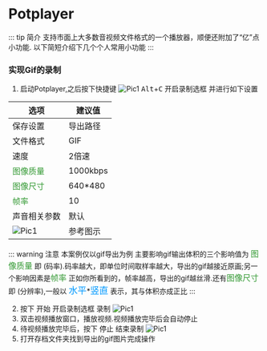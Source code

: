 # Potplayer

::: tip 简介
支持市面上大多数音视频文件格式的一个播放器，顺便还附加了“亿”点小功能.
以下简短介绍下几个个人常用小功能
:::

### 实现Gif的录制

  1. 启动Potplayer,之后按下快捷键
  ![Pic1](https://cdn.jsdelivr.net/gh/OtoyaLee/imgpicgo/po1.png)
   <kbd>Alt</kbd>+<kbd>C</kbd>  开启录制选框
并进行如下设置

|  选项  |  建议值  |
|  ----  |  ---- |
|保存设置|导出路径|
|文件格式|  GIF  |
|  速度  |  2倍速|
|<font color=339933 size=3>图像质量</font>|1000kbps|
|<font color=339933 size=3>图像尺寸</font>|640*480|
|<font color=339933 size=3>帧率</font>|10     |
|声音相关参数|默认|
![Pic1](https://cdn.jsdelivr.net/gh/OtoyaLee/imgpicgo/po2.png)|参考图示|



::: warning 注意 本案例仅以gif导出为例
主要影响gif输出体积的三个影响值为
<font color=#339933 size=3>图像质量</font> 即 (码率).码率越大，即单位时间取样率越大，导出的gif越接近原画;另一个影响因素是<font color=#339933 size=3>帧率</font> 正如你所看到的，帧率越高，导出的gif越丝滑.还有<font color=339933 size=3>图像尺寸</font> 即 (分辨率),一般以 <font color=#0099ff size=4 face="黑体">水平</font>*<font color=#0099ff size=4 face="黑体">竖直</font> 表示，其与体积亦成正比
:::

  2. 按下 <kbd>开始</kbd> 开启录制选框
  录制
  ![Pic1](https://cdn.jsdelivr.net/gh/OtoyaLee/imgpicgo/po3.png)
  3. 双击视频播放窗口，播放视频.视频播放完毕后会自动停止
  4. 待视频播放完毕后，按下 <kbd>停止</kbd> 结束录制
  ![Pic1](https://cdn.jsdelivr.net/gh/OtoyaLee/imgpicgo/po4.png)
  5. <kbd>打开存档文件夹</kbd>找到导出的gif图片完成操作
